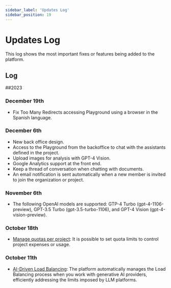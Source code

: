 ```yaml
---
sidebar_label: 'Updates Log'
sidebar_position: 19
---
```


# Updates Log

This log shows the most important fixes or features being added to the platform.

## Log

##2023
### December 19th
* Fix Too Many Redirects accessing Playground using a browser in the Spanish language.
  
### December 6th

* New back office design.
* Access to the Playground from the backoffice to chat with the assistants defined in the project.
* Upload images for analysis with GPT-4 Vision.
* Google Analytics support at the front end.
* Keep a thread of conversation when chatting with documents.
* An email notification is sent automatically when a new member is invited to join the organization or project.

### November 6th

* The following OpenAI models are supported: GTP-4 Turbo (gpt-4-1106-preview), GPT-3.5 Turbo (gpt-3.5-turbo-1106), and GPT-4 Vision (gpt-4-vision-preview).

### October 18th

* [Manage quotas per project](ManagingQuotasPerProject.md): It is possible to set quota limits to control project expenses
  or usage.

### October 11th

* [AI-Driven Load Balancing](AI-DrivenLoadBalancing.md): The platform automatically manages the Load Balancing process when you work with generative AI
  providers, efficiently addressing the limits imposed by LLM platforms.
